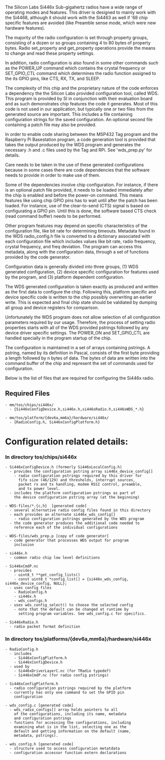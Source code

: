The Silicon Labs Si446x Sub-gigahertz radios have a wide range
of operating modes and features. This driver is designed to
mainly work with the Si4468, although it should work with the
Si4463 as well if '68 chip specific features are avoided (like
Preamble sense mode, which were new hardware features).

The majority of the radio configuration is set through
property groups, consisting of a dozen or so groups
containing 4 to 80 bytes of property bytes. Radio
set_property and get_property operations provide the
means to change and read these property settings.

In addition, radio configuration is also found in some
other commands such as the POWER_UP command which contains
the crystal frequency or SET_GPIO_CTL command which
determines the radio function assigned to the its GPIO
pins, like CTS, RX, TX, and SLEEP.

The complexity of this chip and the proprietary nature of
the code enforces a dependency the the Silicon Labs provided
configuration tool, called WDS. This program is provided by
SI in conjunction with their evaluation board and as such
demonstrates chip features the code it generates. Most of
this code is not used in our application, but typically one
or two files from the generated source are important. This
includes a file containing configuration strings for the
saved configuration. An optional second file containing a
patch file may also be provided.

In order to enable code sharing between the MSP432 Tag
program and the Raspberry Pi Basestation program, a code
generation tool is provided that takes the output produced
by the WDS program and generates the necessary .h and .c
files used by the Tag and RPi. See 'wds_prep.py' for details.

Care needs to be taken in the use of these generated
configurations because in some cases there are code
dependencies that the software needs to provide in order to
make use of them.

Some of the dependencies involve chip configuration. For
instance, if there is an optional patch file provided, it
needs to be loaded immediately after the chip is enabled and
before the power-on command. This means features like using
chip GPIO pins has to wait until after the patch has been
loaded. For instance, use of the clear-to-send (CTS) signal
is based on configurating a GPIO pin. Until this is done,
the software based CTS check (read command buffer) needs
to be performed.

Other program features may depend on specific
characteristics of the configuration file, like bit rate
for determining timeouts. Metadata found in the WDS
radio_config.h file is converted to a dictionary associated
with each configuration file which includes values like bit
rate, radio frequency, crystal frequency, and freq deviation.
The program can access this metadata, along with the
configuration data, through a set of functions provided
by the code generator.

Configuration data is generally divided into three groups,
(1) WDS generated configuration, (2) device specific
configuration for features used by the program, and (3)
platform dependent configuration.

The WDS generated configuration is taken exactly as
produced and written as the first data to configure the
chip. Following this, platform specific and device
specific code is written to the chip possibly overwriting
an earlier write. This is expected and final chip state
should be valdiated by dumping all group and device
registers for comparison.

Unfortunately the WDS program does not allow selection
of all configuration parameters required by our usage.
Therefore, the process of setting radio properties starts
with all of the WDS provided pstrings followed by any
device driver specific settings. The POWER_ON and
SET_GPIO_CTL are handled specially in the program
startup of the chip.

The configuration is maintained in a set of arrays
containing pstrings. A pstring, named by its definition
in Pascal, consists of the first byte providing
a length followed by n bytes of data. The bytes
of data are written into the command buffer of the
chip and represent the set of commands used for
configuration.

Below is the list of files that are required for
configuring the Si446x radio.


## Required Files

    - mm/tos/chips/si446x/
      - {Si446xConfigDevice.h,si446x.h,si446xRadio.h,si446xWDS_*.h}

    - mm/tos/platform/{dev6a,mm6a}/hardware/si446x/
      - {RadioConfig.h, Si446xConfigPlatform.h}

# Configuration related details:

### In directory tos/chips/si446x

    - Si446xConfigDevice.h (formerly Si446xLocalConfig.h)
      - provides the configuration pstring array si446x_device_config[]
        - radio configuration pstrings required by this driver for
          fifo size (46/129) and thresholds, interrupt sources,
          packet rx and tx handling, modem RSSI control, preamble,
          and tx power level.
      - includes the platform configuration pstrings as part of
        the device configuration pstring array (at the beginning)

    - WDS-files/*.{c,h}  [generated code]
      - several alternative radio config files found in this directory
      - each provides an alternate si446x_wds_config[]
        - radio configuration pstrings generated by the WDS program
      - the code generator produces the additional code needed to
        reference each of the individual configurations

    - WDS-files/wds_prep.p [copy of code generator]
      - code generator that processes WDS output for program
        inclusion

    - si446x.h
      - common radio chip low level definitions

    - Si446xCmdP.nc
      - provides
        - uint8_t **get_config_lists()
        - const uint8_t *config_list[] = {si446x_wds_config, si446x_device_config, NULL};
      - uses config files
        - RadioConfig.h
        - si446x.h
        - wds_configs.h
      - uses wds_config_select() to choose the selected config
        - note that the default can be changed at runtime by
          setting program variables. See wds_config.c for specifics.

    - Si446xRadio.h
      - radio packet format definition


### In directory tos/platforms/{dev6a,mm6a}/hardware/si446x

    - RadioConfig.h
      - includes
        - Si446xConfigPlatform.h
        - Si446xConfigDevice.h
      - used by
        - Si446xDriverLayerC.nc (for TRadio typedef)
        - Si446xCmdP.nc (for radio config pstrings)

    - Si446xConfigPlatform.h
      - radio configuration pstrings required by the platform
      - currently has only one command to set the GPIO pin
        configuration

    - wds_config.c [generated code]
      - wds_radio_configs[] array holds pointers to all
        of the configurations, including its name, metadata
        and configuration pstrings
      - functions for accessing the configurations, including
        examining what is in the list, selecting one as the
        default and getting information on the default (name,
        metadata, pstrings).

    - wds_config.h [generated code]
      - structure used to access configuration metatdata
      - configuration accessor function extern declarations
